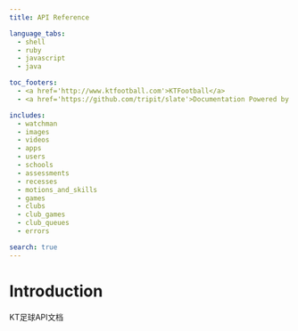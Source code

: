 ```yaml
---
title: API Reference

language_tabs:
  - shell
  - ruby
  - javascript
  - java

toc_footers:
  - <a href='http://www.ktfootball.com'>KTFootball</a>
  - <a href='https://github.com/tripit/slate'>Documentation Powered by Slate</a>

includes:
  - watchman
  - images
  - videos
  - apps
  - users
  - schools
  - assessments
  - recesses
  - motions_and_skills
  - games
  - clubs
  - club_games
  - club_queues
  - errors

search: true
---
```


# Introduction

KT足球API文档